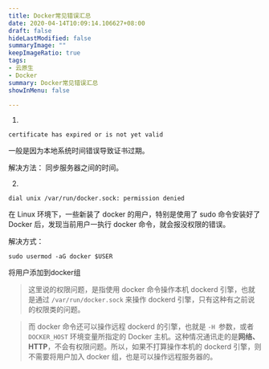 ```yaml
---
title: Docker常见错误汇总
date: 2020-04-14T10:09:14.106627+08:00
draft: false
hideLastModified: false
summaryImage: ""
keepImageRatio: true
tags:
- 云原生
- Docker
summary: Docker常见错误汇总
showInMenu: false

---
```


1.
```
certificate has expired or is not yet valid
```
一般是因为本地系统时间错误导致证书过期。

解决方法：
同步服务器之间的时间。

2.
```
dial unix /var/run/docker.sock: permission denied
```
在 Linux 环境下，一些新装了 docker 的用户，特别是使用了 sudo 命令安装好了 Docker 后，发现当前用户一执行 docker 命令，就会报没权限的错误。

解决方式：
```
sudo usermod -aG docker $USER
```

将用户添加到docker组

> 这里说的权限问题，是指使用 docker 命令操作本机 dockerd 引擎，也就是通过 `/var/run/docker.sock` 来操作 dockerd 引擎，只有这种有之前说的权限类的问题。

>而 docker 命令还可以操作远程 dockerd 的引擎，也就是 `-H `参数，或者 `DOCKER_HOST` 环境变量所指定的 Docker 主机。这种情况通讯走的是**网络、HTTP**，不会有权限问题。所以，如果不打算操作本机的 dockerd 引擎，则不需要将用户加入 docker 组，也是可以操作远程服务器的。
